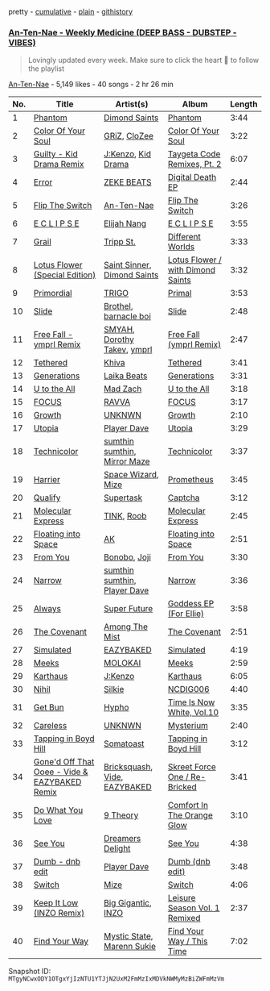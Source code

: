 pretty - [cumulative](/playlists/cumulative/4ugml2yTfIJzuEpytnzJYP.md) - [plain](/playlists/plain/4ugml2yTfIJzuEpytnzJYP) - [githistory](https://github.githistory.xyz/mackorone/spotify-playlist-archive/blob/main/playlists/plain/4ugml2yTfIJzuEpytnzJYP)

### [An\-Ten\-Nae \- Weekly Medicine \(DEEP BASS \- DUBSTEP \- VIBES\)](https://open.spotify.com/playlist/4ugml2yTfIJzuEpytnzJYP)

> Lovingly updated every week\.  Make sure to click the heart 💓 to follow the playlist

[An\-Ten\-Nae](https://open.spotify.com/user/124011761) - 5,149 likes - 40 songs - 2 hr 26 min

| No. | Title | Artist(s) | Album | Length |
|---|---|---|---|---|
| 1 | [Phantom](https://open.spotify.com/track/7fGeTLKVm9BY8KsqSl6Ke1) | [Dimond Saints](https://open.spotify.com/artist/38LWle0ChG6k0UHsOnoO75) | [Phantom](https://open.spotify.com/album/1lHmOYabioXFvBI5WnV7HU) | 3:44 |
| 2 | [Color Of Your Soul](https://open.spotify.com/track/71LZ7lwCisTG3H9UXKraTe) | [GRiZ](https://open.spotify.com/artist/25oLRSUjJk4YHNUsQXk7Ut), [CloZee](https://open.spotify.com/artist/1496XxkytEk26FUJLfpVZr) | [Color Of Your Soul](https://open.spotify.com/album/0WKsuKxJZYxAf0sUeNCUZd) | 3:22 |
| 3 | [Guilty \- Kid Drama Remix](https://open.spotify.com/track/3E3BxEaJub80EI97LeJNHt) | [J:Kenzo](https://open.spotify.com/artist/2vnlhEYTh2K1O3NZE2ONiz), [Kid Drama](https://open.spotify.com/artist/7w6o2HAvNOSFJqkSeVRsf4) | [Taygeta Code Remixes, Pt\. 2](https://open.spotify.com/album/40VS5gb1v9lAZZ6lBNqDaV) | 6:07 |
| 4 | [Error](https://open.spotify.com/track/2NrU98Z2W1rEvLRumC2DI9) | [ZEKE BEATS](https://open.spotify.com/artist/1XXHaDxpaVojtY2QKYaQzl) | [Digital Death EP](https://open.spotify.com/album/1jCTirgapx94wqkkHZR1rv) | 2:44 |
| 5 | [Flip The Switch](https://open.spotify.com/track/49IK6z6NG2bdRzxksEjxUN) | [An\-Ten\-Nae](https://open.spotify.com/artist/60WU0oNpF372dzVGDe4BcV) | [Flip The Switch](https://open.spotify.com/album/2ZxLmPMahxbTcVjR50Pciw) | 3:26 |
| 6 | [E C L I P S E](https://open.spotify.com/track/2xL5JtHtAwQGGpIGDsSNEO) | [Elijah Nang](https://open.spotify.com/artist/0yIO6HI875mLzamqmjjFFU) | [E C L I P S E](https://open.spotify.com/album/4VrYoXadX5jb0QyfQ4ox9p) | 3:55 |
| 7 | [Grail](https://open.spotify.com/track/3zlSU3Z3jkbV4fpdWV4f3s) | [Tripp St.](https://open.spotify.com/artist/6IuIhkCK8SjoSJskiCZdp0) | [Different Worlds](https://open.spotify.com/album/5GGo4YuhLGlGpLTMVSkrVl) | 3:33 |
| 8 | [Lotus Flower \(Special Edition\)](https://open.spotify.com/track/4KtJs4bQl9Sq5ZiOEBD7Ro) | [Saint Sinner](https://open.spotify.com/artist/0DoWlk1NzQp1VWVFtZOb8Y), [Dimond Saints](https://open.spotify.com/artist/38LWle0ChG6k0UHsOnoO75) | [Lotus Flower / with Dimond Saints](https://open.spotify.com/album/2ZMc6j04fiWOKP2Vkm43DI) | 3:32 |
| 9 | [Primordial](https://open.spotify.com/track/0jUfkKKW5k0iiDhZXoFOIF) | [TRIGO](https://open.spotify.com/artist/2xxDgHjkU5vPSqBTEKv0Xh) | [Primal](https://open.spotify.com/album/03mpXrOPDF7JcTlDGkjBHN) | 3:53 |
| 10 | [Slide](https://open.spotify.com/track/1h6tC7XbCucYdyQfN0XYUV) | [Brothel](https://open.spotify.com/artist/3xYvvJ6tjXyJJdEXBs8qf0), [barnacle boi](https://open.spotify.com/artist/6psDObCnL4BfpwqYzE0Dzu) | [Slide](https://open.spotify.com/album/3C5RtRaPP3SGNPdtMwC6Mw) | 2:48 |
| 11 | [Free Fall \- ymprl Remix](https://open.spotify.com/track/3AzYsqbudR9BoNRMtrONY8) | [SMYAH](https://open.spotify.com/artist/3TgWDQ9xaUckJdr6z2BAs4), [Dorothy Takev](https://open.spotify.com/artist/6SeeNJtY0hgPI3WBBXeq0F), [ymprl](https://open.spotify.com/artist/4RUbWmEkJdH4HjzXWfEME6) | [Free Fall \(ymprl Remix\)](https://open.spotify.com/album/3qYgFV6SB2jSTQwGCWM1oC) | 2:47 |
| 12 | [Tethered](https://open.spotify.com/track/2CA91Vbn86H0jDCibPAAiE) | [Khiva](https://open.spotify.com/artist/3cH0fKXiWesYFzqJwiWlAD) | [Tethered](https://open.spotify.com/album/6096W6yEygXMAOy7Zm34eU) | 3:41 |
| 13 | [Generations](https://open.spotify.com/track/0DdLE4arA4Y7ovVbDjUtBj) | [Laika Beats](https://open.spotify.com/artist/4R6u30PMOLbNNTuR0Jl7x8) | [Generations](https://open.spotify.com/album/7Bp5OznDfxikk20Hb1y2Uh) | 3:31 |
| 14 | [U to the All](https://open.spotify.com/track/29V40GVXxsu8A2x9BfgH07) | [Mad Zach](https://open.spotify.com/artist/1RxjZjOSbva0JR7T2LsRve) | [U to the All](https://open.spotify.com/album/4lJscvYaZXj30v13xH52CU) | 3:18 |
| 15 | [FOCUS](https://open.spotify.com/track/2zEROpqqSRJAjIiOZatCBG) | [RAVVA](https://open.spotify.com/artist/2ZppcH5NCmZmzoHzAepLcD) | [FOCUS](https://open.spotify.com/album/5nwbS0KIR1uG1L37KJxaNt) | 3:17 |
| 16 | [Growth](https://open.spotify.com/track/0lAkiJWqxmKPUKnoxDkxMY) | [UNKNWN](https://open.spotify.com/artist/5wZEqM64b8lzsEvDTPclv9) | [Growth](https://open.spotify.com/album/0n9dmrg2RZ3k28kPWjSDOh) | 2:10 |
| 17 | [Utopia](https://open.spotify.com/track/6hFx04XsHt99HQdO51w28Q) | [Player Dave](https://open.spotify.com/artist/1rQItbnVgtRiJkTxHRBUc0) | [Utopia](https://open.spotify.com/album/4TVo5m16Nw2x5B2uzHuuwh) | 3:29 |
| 18 | [Technicolor](https://open.spotify.com/track/721QFVu7nnsxEl99qiZiQG) | [sumthin sumthin](https://open.spotify.com/artist/2a8ez0A2owcYhFki9860sm), [Mirror Maze](https://open.spotify.com/artist/0BExsN7P2zWKhOwBJSwpYL) | [Technicolor](https://open.spotify.com/album/4cHqpJP5sBYz2fFXbjXruH) | 3:37 |
| 19 | [Harrier](https://open.spotify.com/track/54Bndjd2POuVatVLeDLrqL) | [Space Wizard](https://open.spotify.com/artist/1wcleSLRiSdM4P0ugXdg3H), [Mize](https://open.spotify.com/artist/31uPFWR7sBQ3dcZ8y8zOzY) | [Prometheus](https://open.spotify.com/album/0WY7RIobcQZrXAHtyY5n8z) | 3:45 |
| 20 | [Qualify](https://open.spotify.com/track/5kAj8k3iB7qo5mAAerdor4) | [Supertask](https://open.spotify.com/artist/47qa2xx9Xlw1oGkKbMq8Zt) | [Captcha](https://open.spotify.com/album/0LzozfJOt9UMSmklMDsvgM) | 3:12 |
| 21 | [Molecular Express](https://open.spotify.com/track/0v36EluEKE4zQrnK9p09ZS) | [TINK](https://open.spotify.com/artist/66nP6vbedxoqgG9WUZhDXF), [Roob](https://open.spotify.com/artist/6hpFsaxuaEm3anP7Z0oLfX) | [Molecular Express](https://open.spotify.com/album/1EU2lvd7k4JfHRHi4GmZdn) | 2:45 |
| 22 | [Floating into Space](https://open.spotify.com/track/0rVPYHQGhcUClRyvX9FBEw) | [AK](https://open.spotify.com/artist/33Cf4O1KAVbtQa00scMi2A) | [Floating into Space](https://open.spotify.com/album/0ozK4cQ3TNWsaonW0yGgbg) | 2:51 |
| 23 | [From You](https://open.spotify.com/track/3Qfqbu22C7aK2MuWBSnM5A) | [Bonobo](https://open.spotify.com/artist/0cmWgDlu9CwTgxPhf403hb), [Joji](https://open.spotify.com/artist/3MZsBdqDrRTJihTHQrO6Dq) | [From You](https://open.spotify.com/album/7CynwysFOxoGWp1QLAB6uZ) | 3:30 |
| 24 | [Narrow](https://open.spotify.com/track/54Ys41zXshiXCVlxENznb5) | [sumthin sumthin](https://open.spotify.com/artist/2a8ez0A2owcYhFki9860sm), [Player Dave](https://open.spotify.com/artist/1rQItbnVgtRiJkTxHRBUc0) | [Narrow](https://open.spotify.com/album/4afOs1aVHjBfr5SByIOn1R) | 3:36 |
| 25 | [Always](https://open.spotify.com/track/1OAYXRKMitVKpuhMf8klHc) | [Super Future](https://open.spotify.com/artist/6Xri2X6xp5SDLr08hva6Bb) | [Goddess EP \(For Ellie\)](https://open.spotify.com/album/1OVk3K4kxpnMbk85wUm7b1) | 3:58 |
| 26 | [The Covenant](https://open.spotify.com/track/25kdk6NgrmOPuPJsnqpiKh) | [Among The Mist](https://open.spotify.com/artist/2FBfN2vzv6bXlLSP5UTJBq) | [The Covenant](https://open.spotify.com/album/4s1dulywBvqEnxwZhVvMun) | 2:51 |
| 27 | [Simulated](https://open.spotify.com/track/37kjXPKaDpi7dzIRD9PiAz) | [EAZYBAKED](https://open.spotify.com/artist/1ZbT8FIqEc0cktnu6mNlvv) | [Simulated](https://open.spotify.com/album/1bQZEHdIGvpX6OvDQWiI3s) | 4:19 |
| 28 | [Meeks](https://open.spotify.com/track/3RB4NzaKJ8c9tYLGZ3J5Mb) | [MOLOKAI](https://open.spotify.com/artist/0MpAe8If4MbY3bBLLJ3VzQ) | [Meeks](https://open.spotify.com/album/4ZhUnoSB8Qy40jKXl38s7m) | 2:59 |
| 29 | [Karthaus](https://open.spotify.com/track/4ULsnDkqQlVugbOLHUYy0O) | [J:Kenzo](https://open.spotify.com/artist/2vnlhEYTh2K1O3NZE2ONiz) | [Karthaus](https://open.spotify.com/album/53dUyF69IMlnx2Vhrgl9PZ) | 6:05 |
| 30 | [Nihil](https://open.spotify.com/track/5YVgl0hVPItJHtXXRdlfFD) | [Silkie](https://open.spotify.com/artist/2Mn5YxJ8YfFCU6h2Ypr8NI) | [NCDIG006](https://open.spotify.com/album/6WwwcYvNRf7e7VrdMrq5lB) | 4:40 |
| 31 | [Get Bun](https://open.spotify.com/track/5X8W307Uv6qa69GUXubD5y) | [Hypho](https://open.spotify.com/artist/2ODMudAd86RorKe9wTJPs7) | [Time Is Now White, Vol.10](https://open.spotify.com/album/2QRu4xj67JLGINTazmeCRU) | 3:35 |
| 32 | [Careless](https://open.spotify.com/track/55EsRl8Q16Q73P74ymPoG3) | [UNKNWN](https://open.spotify.com/artist/5wZEqM64b8lzsEvDTPclv9) | [Mysterium](https://open.spotify.com/album/2YdWrIM0TS7rHmcK2Gul2i) | 2:40 |
| 33 | [Tapping in Boyd Hill](https://open.spotify.com/track/14h2xjYyzgxqM3CxRFE6JO) | [Somatoast](https://open.spotify.com/artist/6TgxNzWMXI7y4dhm5sPBL5) | [Tapping in Boyd Hill](https://open.spotify.com/album/3Y5wYJebF1ABImA0rPF6Yo) | 3:12 |
| 34 | [Gone'd Off That Ooee \- Vide & EAZYBAKED Remix](https://open.spotify.com/track/4cjLj63HqtAx775vqM0TJ2) | [Bricksquash](https://open.spotify.com/artist/2p86MlyUomQNCpi3vfPGYM), [Vide](https://open.spotify.com/artist/2zuL2fhF4xRzyCikWcmlea), [EAZYBAKED](https://open.spotify.com/artist/1ZbT8FIqEc0cktnu6mNlvv) | [Skreet Force One / Re\-Bricked](https://open.spotify.com/album/4nBogeQ6jJMYwKilTxZ2lp) | 3:41 |
| 35 | [Do What You Love](https://open.spotify.com/track/2d6VpS0QGYPDipralkDfCY) | [9 Theory](https://open.spotify.com/artist/06tYi7DxoKe8PfYCeHGGFK) | [Comfort In The Orange Glow](https://open.spotify.com/album/5IPhg5fIyLvkA2eJj3tsOQ) | 3:10 |
| 36 | [See You](https://open.spotify.com/track/2OQ0lsnpgmwmaIuSfVFIDx) | [Dreamers Delight](https://open.spotify.com/artist/1bDXdxSg3Ve7V7f3bteIyk) | [See You](https://open.spotify.com/album/1Q6A1gHBqhS3uq5nQpzv30) | 4:38 |
| 37 | [Dumb \- dnb edit](https://open.spotify.com/track/5VspIe3SteTgIT8jJA3V7J) | [Player Dave](https://open.spotify.com/artist/1rQItbnVgtRiJkTxHRBUc0) | [Dumb \(dnb edit\)](https://open.spotify.com/album/66lKWt1amMXKhZLGKt96rd) | 3:48 |
| 38 | [Switch](https://open.spotify.com/track/6cUrJ1tZ82b6UwS69og24J) | [Mize](https://open.spotify.com/artist/31uPFWR7sBQ3dcZ8y8zOzY) | [Switch](https://open.spotify.com/album/6dtKFemPXxxMVQBlVwYq4g) | 4:06 |
| 39 | [Keep It Low \(INZO Remix\)](https://open.spotify.com/track/5q0qSXk9GZHsyrovYMogO8) | [Big Gigantic](https://open.spotify.com/artist/7o7mC95EDbJKTcPAAs8C3r), [INZO](https://open.spotify.com/artist/18Eu7uJEMPWwwt1QUdCglQ) | [Leisure Season Vol\. 1 Remixed](https://open.spotify.com/album/6O0GS8bjHDCx7ZavQ2fqrH) | 2:37 |
| 40 | [Find Your Way](https://open.spotify.com/track/05xa7uXssS5nOaI5rk3Syb) | [Mystic State](https://open.spotify.com/artist/052KAntc3fhUFwUgewa3Q4), [Marenn Sukie](https://open.spotify.com/artist/0iCikBx8HjlrYP10DDxzle) | [Find Your Way / This Time](https://open.spotify.com/album/6V6ATIIr6w7PYmsPd5WNpk) | 7:02 |

Snapshot ID: `MTgyNCwxODY1OTgxYjIzNTU1YTJjN2UxM2FmMzIxMDVkNWMyMzBiZWFmMzVm`